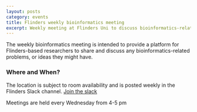 ```yaml
---
layout: posts
category: events
title: Flinders weekly bioinformatics meeting
excerpt: Weekly meeting at Flinders Uni to discuss bioinformatics-related problems/ideas
---
```


The weekly bioinformatics meeting is intended to provide a platform for Flinders-based researchers to share and 
discuss any bioinformatics-related problems, or ideas they might have. 

### Where and When?

The location is subject to room availability and is posted weekly in the Flinders Slack channel. 
[Join the slack](/follow-us/)

Meetings are held every Wednesday from 4-5 pm

